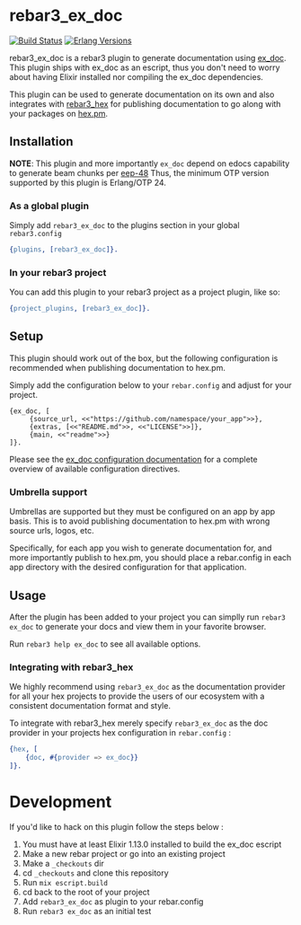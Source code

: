 # rebar3_ex_doc

[![Build Status](https://github.com/starbelly/rebar3_ex_doc/actions/workflows/ci.yml/badge.svg)](https://github.com/starbelly/rebar3_ex_doc/actions/workflows/ci.yml) [![Erlang Versions](https://img.shields.io/badge/Supported%20Erlang%2FOTP-%2024-blue)](http://www.erlang.org)

rebar3_ex_doc is a rebar3 plugin to generate documentation using [ex_doc](https://github.com/elixir-lang/ex_doc). This
plugin ships with ex_doc as an escript, thus you don't need to worry about having Elixir installed nor compiling
the ex_doc dependencies.

This plugin can be used to generate documentation on its own and also integrates with [rebar3_hex](https://github.com/erlef/rebar3_hex) for publishing documentation to go along with your packages on [hex.pm](https://hex.pm/).

## Installation

**NOTE**: This plugin and more importantly `ex_doc` depend on edocs capability to generate beam chunks per [eep-48](https://www.erlang.org/doc/apps/erl_docgen/doc_storage.html)
Thus, the minimum OTP version supported by this plugin is Erlang/OTP 24. 

### As a global plugin

Simply add `rebar3_ex_doc` to the plugins section in your global `rebar3.config`

```erlang
{plugins, [rebar3_ex_doc]}.
```

### In your rebar3 project

You can add this plugin to your rebar3 project as a project plugin, like so:

```erlang
{project_plugins, [rebar3_ex_doc]}.
```

## Setup

This plugin should work out of the box, but the following configuration is recommended when publishing documentation to
hex.pm. 

Simply add the configuration below to your `rebar.config` and adjust for your project.

```
{ex_doc, [
     {source_url, <<"https://github.com/namespace/your_app">>},
     {extras, [<<"README.md">>, <<"LICENSE">>]},
     {main, <<"readme">>}
]}.
```

Please see the [ex_doc configuration documentation](https://hexdocs.pm/ex_doc/Mix.Tasks.Docs.html#module-configuration)
for a complete overview of available configuration directives.

### Umbrella support

Umbrellas are supported but they must be configured on an app by app basis. This is to avoid publishing documentation to
hex.pm with wrong source urls, logos, etc.

Specifically, for each app you wish to generate documentation for, and more importantly publish to hex.pm, you should
place a rebar.config in each app directory with the desired configuration for that application.

## Usage

After the plugin has been added to your project you can simplly run `rebar3 ex_doc` to generate your docs and view them
in your favorite browser.

Run `rebar3 help ex_doc` to see all available options.

### Integrating with rebar3_hex

We highly recommend using `rebar3_ex_doc` as the documentation provider for all your hex projects to provide the users
of our ecosystem with a consistent documentation format and style.

To integrate with rebar3_hex merely specify `rebar3_ex_doc` as the doc provider in your projects
hex configuration in `rebar.config` :

```erlang
{hex, [
    {doc, #{provider => ex_doc}}
]}.
```

# Development

If you'd like to hack on this plugin follow the steps below :

1. You must have at least Elixir 1.13.0 installed to build the ex_doc escript
2. Make a new rebar project or go into an existing project
3. Make a `_checkouts` dir
4. cd `_checkouts` and clone this repository
5. Run `mix escript.build`
6. cd back to the root of your project
7. Add `rebar3_ex_doc` as plugin to your rebar.config
8. Run `rebar3 ex_doc` as an initial test
